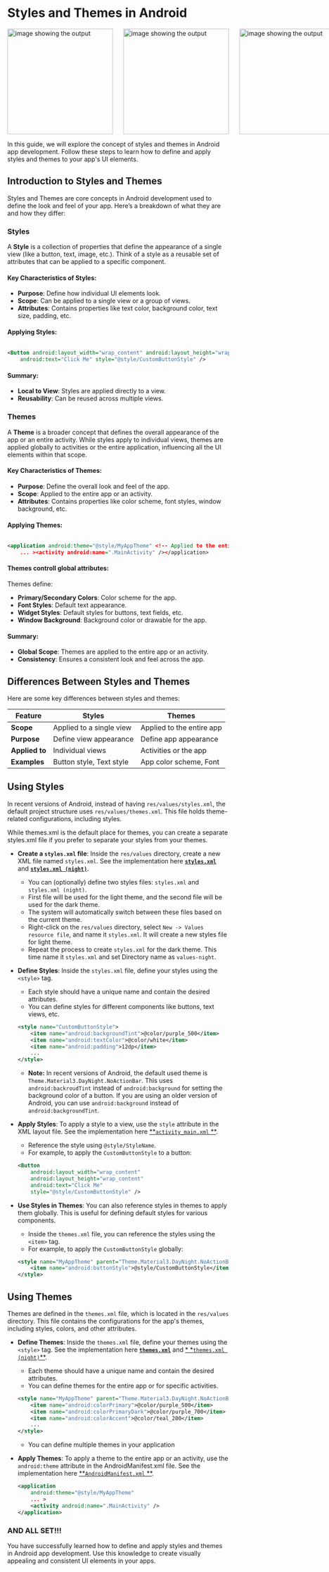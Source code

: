 # Styles and Themes in Android

<div style="display: flex; gap: 24px;">
    <img src="./Screenshot_20241010_102508.png" alt="image showing the output" width="240" />
    <img src="./Screenshot_20241010_102608.png" alt="image showing the output" width="240" />
    <img src="./Screenshot_20241010_102534.png" alt="image showing the output" width="240" />
</div>

In this guide, we will explore the concept of styles and themes in Android app development. Follow
these steps to learn how to define and apply styles and themes to your app's UI elements.

## Introduction to Styles and Themes

Styles and Themes are core concepts in Android development used to define the look and feel of your
app. Here’s a breakdown of what they are and how they differ:

### Styles

A **Style** is a collection of properties that define the appearance of a single view (like a
button, text, image, etc.). Think of a style as a reusable set of attributes that can be applied to
a specific component.

#### Key Characteristics of Styles:

- **Purpose**: Define how individual UI elements look.
- **Scope**: Can be applied to a single view or a group of views.
- **Attributes**: Contains properties like text color, background color, text size, padding, etc.

#### Applying Styles:

```xml

<Button android:layout_width="wrap_content" android:layout_height="wrap_content"
    android:text="Click Me" style="@style/CustomButtonStyle" />
```

#### Summary:

- **Local to View**: Styles are applied directly to a view.
- **Reusability**: Can be reused across multiple views.

### Themes

A **Theme** is a broader concept that defines the overall appearance of the app or an entire
activity. While styles apply to individual views, themes are applied globally to activities or the
entire application, influencing all the UI elements within that scope.

#### Key Characteristics of Themes:

- **Purpose**: Define the overall look and feel of the app.
- **Scope**: Applied to the entire app or an activity.
- **Attributes**: Contains properties like color scheme, font styles, window background, etc.

#### Applying Themes:

```xml

<application android:theme="@style/MyAppTheme" <!-- Applied to the entire app -->
    ... ><activity android:name=".MainActivity" /></application>
```

#### Themes controll global attributes:

Themes define:

- **Primary/Secondary Colors**: Color scheme for the app.
- **Font Styles**: Default text appearance.
- **Widget Styles**: Default styles for buttons, text fields, etc.
- **Window Background**: Background color or drawable for the app.

#### Summary:

- **Global Scope**: Themes are applied to the entire app or an activity.
- **Consistency**: Ensures a consistent look and feel across the app.

## Differences Between Styles and Themes

Here are some key differences between styles and themes:

| Feature        | Styles                   | Themes                    |
|----------------|--------------------------|---------------------------|
| **Scope**      | Applied to a single view | Applied to the entire app |
| **Purpose**    | Define view appearance   | Define app appearance     |
| **Applied to** | Individual views         | Activities or the app     |
| **Examples**   | Button style, Text style | App color scheme, Font    |

## Using Styles

In recent versions of Android, instead of having `res/values/styles.xml`, the default project
structure uses `res/values/themes.xml`. This file holds theme-related configurations, including
styles.

While themes.xml is the default place for themes, you can create a separate styles.xml file if you
prefer to separate your styles from your themes.

- **Create a `styles.xml` file**: Inside the `res/values` directory, create a new XML file named
  `styles.xml`. See the implementation here [**`styles.xml`**](./app/src/main/res/values/styles.xml)
  and [**`styles.xml (night)`**](./app/src/main/res/values-night/styles.xml).
    - You can (optionally) define two styles files: `styles.xml` and `styles.xml (night)`.
    - First file will be used for the light theme, and the second file will be used for the dark
      theme.
    - The system will automatically switch between these files based on the current theme.
    - Right-click on the `res/values` directory, select `New -> Values resource file`, and name it
      `styles.xml`. It will create a new styles file for light theme.
    - Repeat the process to create `styles.xml` for the dark theme. This time name it `styles.xml`
      and set Directory name as `values-night`.
- **Define Styles**: Inside the `styles.xml` file, define your styles using the `<style>` tag.
    - Each style should have a unique name and contain the desired attributes.
    - You can define styles for different components like buttons, text views, etc.
    ```xml
    <style name="CustomButtonStyle">
        <item name="android:backgroundTint">@color/purple_500</item>
        <item name="android:textColor">@color/white</item>
        <item name="android:padding">12dp</item>
        ...
    </style>
    ```
    - **Note:**
      In recent versions of Android, the default used theme is
      `Theme.Material3.DayNight.NoActionBar`. This uses `android:backroudTint` instead of
      `android:background` for setting the background color of a button. If you are using an older
      version of Android, you can use `android:background` instead of `android:backgroundTint`.

- **Apply Styles**: To apply a style to a view, use the `style` attribute in the XML layout file.
  See the implementation here [**`activity_main.xml`
  **](./app/src/main/res/layout/activity_main.xml).
    - Reference the style using `@style/StyleName`.
    - For example, to apply the `CustomButtonStyle` to a button:
    ```xml
    <Button
        android:layout_width="wrap_content"
        android:layout_height="wrap_content"
        android:text="Click Me"
        style="@style/CustomButtonStyle" />
    ```
- **Use Styles in Themes**: You can also reference styles in themes to apply them globally. This is
  useful for defining default styles for various components.
    - Inside the `themes.xml` file, you can reference the styles using the `<item>` tag.
    - For example, to apply the `CustomButtonStyle` globally:
    ```xml
    <style name="MyAppTheme" parent="Theme.Material3.DayNight.NoActionBar">
        <item name="android:buttonStyle">@style/CustomButtonStyle</item>
    </style>
    ```

## Using Themes

Themes are defined in the `themes.xml` file, which is located in the `res/values` directory. This
file contains the configurations for the app's themes, including styles, colors, and other
attributes.

- **Define Themes**: Inside the `themes.xml` file, define your themes using the `<style>` tag. See
  the implementation here [**`themes.xml`**](./app/src/main/res/values/themes.xml) and [*
  *`themes.xml (night)`**](./app/src/main/res/values-night/themes.xml).
    - Each theme should have a unique name and contain the desired attributes.
    - You can define themes for the entire app or for specific activities.
    ```xml
    <style name="MyAppTheme" parent="Theme.Material3.DayNight.NoActionBar">
        <item name="android:colorPrimary">@color/purple_500</item>
        <item name="android:colorPrimaryDark">@color/purple_700</item>
        <item name="android:colorAccent">@color/teal_200</item>
        ...
    </style>
    ```
    - You can define multiple themes in your application

- **Apply Themes**: To apply a theme to the entire app or an activity, use the `android:theme`
  attribute in the AndroidManifest.xml file. See the implementation here [**`AndroidManifest.xml`
  **](./app/src/main/AndroidManifest.xml).
    ```xml
    <application
        android:theme="@style/MyAppTheme"
        ... >
        <activity android:name=".MainActivity" />
    </application>
    ```

### AND ALL SET!!!

You have successfully learned how to define and apply styles and themes in Android app development.
Use this knowledge to create visually appealing and consistent UI elements in your apps.